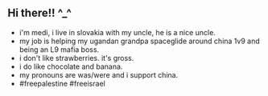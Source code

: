 ## Hi there!! ^_^
- i'm medi, i live in slovakia with my uncle, he is a nice uncle.
- my job is helping my ugandan grandpa spaceglide around china 1v9 and being an L9 mafia boss.
- i don't like strawberries. it's gross.
- i do like chocolate and banana.
- my pronouns are was/were and i support china.
- #freepalestine #freeisrael

<!--
**mediphobic/mediphobic** is a ✨ _special_ ✨ repository because its `README.md` (this file) appears on your GitHub profile.

Here are some ideas to get you started:

- 🔭 I’m currently working on ...
- 🌱 I’m currently learning ...
- 👯 I’m looking to collaborate on ...
- 🤔 I’m looking for help with ...
- 💬 Ask me about ...
- 📫 How to reach me: ...
- 😄 Pronouns: ...
- ⚡ Fun fact: ...
-->
